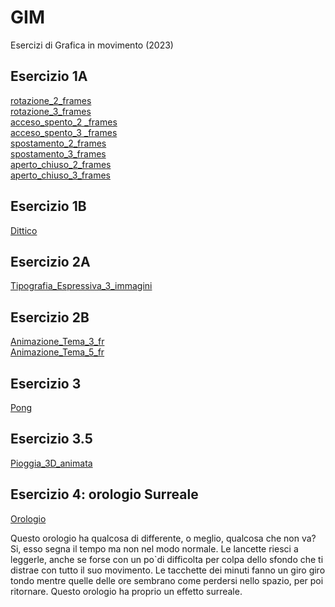 # GIM
Esercizi di Grafica in movimento (2023)

## Esercizio 1A

[rotazione_2_frames](https://anastasiawiesendanger.github.io/GIM/Esercizio_1A/rotazione_2.html)  
[rotazione_3_frames](https://anastasiawiesendanger.github.io/GIM/Esercizio_1A/rotazione_3.html)  
[acceso_spento_2 _frames](https://anastasiawiesendanger.github.io/GIM/Esercizio_1A/acceso_spento_2.html)  
[acceso_spento_3 _frames](https://anastasiawiesendanger.github.io/GIM/Esercizio_1A/acceso_spento_3.html)  
[spostamento_2_frames](https://anastasiawiesendanger.github.io/GIM/Esercizio_1A/spostamento_2.html)  
[spostamento_3_frames](https://anastasiawiesendanger.github.io/GIM/Esercizio_1A/spostamento_3.html)  
[aperto_chiuso_2_frames](https://anastasiawiesendanger.github.io/GIM/Esercizio_1A/aperto_chiuso_2.html)  
[aperto_chiuso_3_frames](https://anastasiawiesendanger.github.io/GIM/Esercizio_1A/aperto_chiuso_3.html) 

## Esercizio 1B

[Dittico](https://anastasiawiesendanger.github.io/GIM/Esercizio_1B/Dittico.html)  

## Esercizio 2A

[Tipografia_Espressiva_3_immagini](https://anastasiawiesendanger.github.io/GIM/Esercizio_2A/Tipografia_Espressiva_3_im.html)  

## Esercizio 2B

[Animazione_Tema_3_fr](https://anastasiawiesendanger.github.io/GIM/Esercizio_2B/Tema_animato_3_fr.html)   
[Animazione_Tema_5_fr](https://anastasiawiesendanger.github.io/GIM/Esercizio_2B/Tema_animato_5_fr.html)

## Esercizio 3

[Pong](https://anastasiawiesendanger.github.io/GIM/Esercizio_3/Pong.html)  

## Esercizio 3.5

[Pioggia_3D_animata](https://anastasiawiesendanger.github.io/GIM/Esercizio_3.5/Pioggia_3D.html) 

## Esercizio 4: orologio Surreale  

[Orologio](https://anastasiawiesendanger.github.io/GIM/Esercizio_4/orologio.html)

Questo orologio ha qualcosa di differente, o meglio, qualcosa che non va? Si, esso segna il tempo ma non nel modo normale. Le lancette riesci a leggerle, anche se forse con un po`di difficolta per colpa dello sfondo che ti distrae con tutto il suo movimento. Le tacchette dei minuti fanno un giro giro tondo mentre quelle delle ore sembrano come perdersi nello spazio, per poi ritornare. Questo orologio ha proprio un effetto surreale. 

